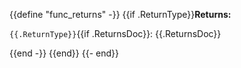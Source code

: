{{define "func_returns" -}}
{{if .ReturnType}}**Returns:**

`{{.ReturnType}}`{{if .ReturnsDoc}}: {{.ReturnsDoc}}

{{end -}}
{{end}}
{{- end}}